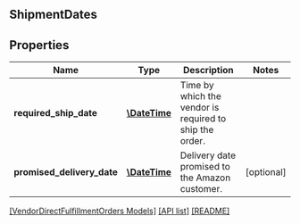 ## ShipmentDates

## Properties

Name | Type | Description | Notes
------------ | ------------- | ------------- | -------------
**required_ship_date** | [**\DateTime**](\DateTime.md) | Time by which the vendor is required to ship the order. |
**promised_delivery_date** | [**\DateTime**](\DateTime.md) | Delivery date promised to the Amazon customer. | [optional]

[[VendorDirectFulfillmentOrders Models]](../) [[API list]](../../Api) [[README]](../../../README.md)
